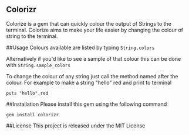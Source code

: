 ## Colorizr
Colorize is a gem that can quickly colour the output of Strings to the terminal. Colorize aims to make your life easier by changing the colour of string to the terminal.

##Usage
Colours available are listed by typing
`String.colors`

Alternatively if you'd like to see a sample of that colour this can be done with
`String.sample_colors`

To change the colour of any string just call the method named after the colour.
For example to make a string "hello" red and print to terminal
```
puts "hello".red
```

##Installation 
Please install this gem using the following command
```
gem install colorizr
```

##License
This project is released under the MIT License
